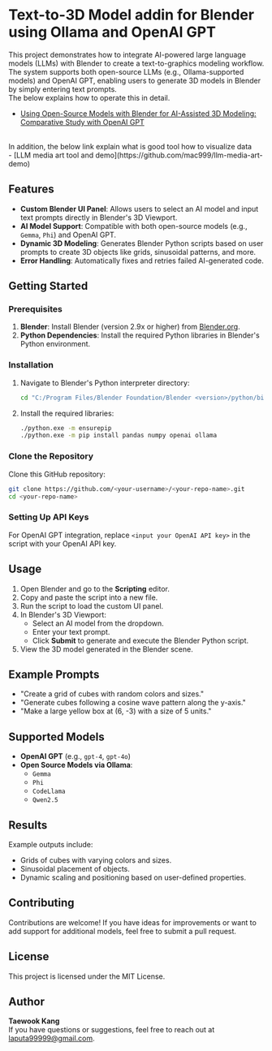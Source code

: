 # Text-to-3D Model addin for Blender using Ollama and OpenAI GPT

This project demonstrates how to integrate AI-powered large language models (LLMs) with Blender to create a text-to-graphics modeling workflow. The system supports both open-source LLMs (e.g., Ollama-supported models) and OpenAI GPT, enabling users to generate 3D models in Blender by simply entering text prompts.
</br>
The below explains how to operate this in detail.</br>
- [Using Open-Source Models with Blender for AI-Assisted 3D Modeling: Comparative Study with OpenAI GPT](https://medium.com/@laputa99999/using-open-source-models-with-blender-for-ai-assisted-3d-modeling-comparative-study-with-openai-9848209f93b8)
</br>
In addition, the below link explain what is good tool how to visualize data</br>
- [LLM media art tool and demo](https://github.com/mac999/llm-media-art-demo)

## Features
- **Custom Blender UI Panel**: Allows users to select an AI model and input text prompts directly in Blender's 3D Viewport.
- **AI Model Support**: Compatible with both open-source models (e.g., `Gemma`, `Phi`) and OpenAI GPT.
- **Dynamic 3D Modeling**: Generates Blender Python scripts based on user prompts to create 3D objects like grids, sinusoidal patterns, and more.
- **Error Handling**: Automatically fixes and retries failed AI-generated code.

## Getting Started

### Prerequisites
1. **Blender**: Install Blender (version 2.9x or higher) from [Blender.org](https://www.blender.org/).
2. **Python Dependencies**: Install the required Python libraries in Blender's Python environment.

### Installation

1. Navigate to Blender's Python interpreter directory:
   ```bash
   cd "C:/Program Files/Blender Foundation/Blender <version>/python/bin"
   ```
2. Install the required libraries:
   ```bash
   ./python.exe -m ensurepip
   ./python.exe -m pip install pandas numpy openai ollama
   ```

### Clone the Repository
Clone this GitHub repository:
```bash
git clone https://github.com/<your-username>/<your-repo-name>.git
cd <your-repo-name>
```

### Setting Up API Keys
For OpenAI GPT integration, replace `<input your OpenAI API key>` in the script with your OpenAI API key.

## Usage
1. Open Blender and go to the **Scripting** editor.
2. Copy and paste the script into a new file.
3. Run the script to load the custom UI panel.
4. In Blender's 3D Viewport:
   - Select an AI model from the dropdown.
   - Enter your text prompt.
   - Click **Submit** to generate and execute the Blender Python script.
5. View the 3D model generated in the Blender scene.

## Example Prompts
- "Create a grid of cubes with random colors and sizes."
- "Generate cubes following a cosine wave pattern along the y-axis."
- "Make a large yellow box at (6, -3) with a size of 5 units."

## Supported Models
- **OpenAI GPT** (e.g., `gpt-4`, `gpt-4o`)
- **Open Source Models via Ollama**:
  - `Gemma`
  - `Phi`
  - `CodeLlama`
  - `Qwen2.5`

## Results
Example outputs include:
- Grids of cubes with varying colors and sizes.
- Sinusoidal placement of objects.
- Dynamic scaling and positioning based on user-defined properties.

## Contributing
Contributions are welcome! If you have ideas for improvements or want to add support for additional models, feel free to submit a pull request.

## License
This project is licensed under the MIT License.

## Author
**Taewook Kang**  
If you have questions or suggestions, feel free to reach out at [laputa99999@gmail.com](mailto:laputa99999@gmail.com).
